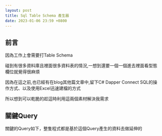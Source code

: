 ```yaml
---
layout: post
title: Sql Table Schema 產生器
date: 2023-01-06 23:59 +0800
---
```


## 前言
<p>因為工作上會需要打Table Schema </p>
<p>碰到有很多資料庫且裡面很多資料表的情況,一想到還要一個一個進去裡面看型態欄位就覺得很麻煩</p>
<p>因為在這之前,也已經有在blog其他篇文章中,留下C# Dapper Connect SQL的操作方式、以及使用Excel迅速建檔的方式</p>
<p>所以想到可以乾脆的趁這時利用這兩個素材解決我需求</p>

## 關鍵Query

關鍵的Query如下，整隻程式都是基於這個Query產生的資料去做延伸的
 <script  type='text/javascript' src=''>

     with main as
    (
    SELECT
    c.name 'Column Name',
    t.Name 'Column Type',
    c.max_length 'Max Length',
    case
    when c.is_nullable = 0 then 'Not Null'
    when c.is_nullable = 1 then 'Is Null'
    End as 'IsNull',
    ISNULL(i.is_primary_key, 0) 'IsPrimaryKey',
    c.object_id 'object_id'
    FROM
    sys.columns c
    INNER JOIN
    sys.types t ON c.user_type_id = t.user_type_id
    LEFT OUTER JOIN
    sys.index_columns ic ON ic.object_id = c.object_id AND ic.column_id = c.column_id
    LEFT OUTER JOIN
    sys.indexes i ON ic.object_id = i.object_id AND ic.index_id = i.index_id
    )
    SELECT
    s.name AS SchemaName,
    t.name AS TableName,
    main.[Column Name] as N'ColumnName',
    main.[Column Type] as N'ColumnType',
    main.[Max Length] as N'MaxLength',
    main.[IsNull],
    main.[IsPrimaryKey],
    sys.extended_properties.value as N'ColumnDescription'
    FROM sys.tables t
    INNER JOIN sys.schemas s
    ON t.schema_id = s.schema_id
    left join main on main.object_id = OBJECT_ID(t.name　)
    left join sys.extended_properties on sys.extended_properties.major_id = main.object_id and sys.extended_properties.minor_id = columnproperty(main.object_id, main.[Column Name], 'ColumnId') and sys.extended_properties.name = 'MS_Description'

## 操作介紹



### 執行畫面
![Desktop View](/assets/img/2023-01-06-side-project-autoexporttableschema/1.png){: width="600" height="500" }
### 基本輸入
<p>選擇「基本輸入」</p>
![Desktop View](/assets/img/2023-01-06-side-project-autoexporttableschema/2.png){: width="600" height="500" }
<p>「基本輸入」所對應的資料</p>
![Desktop View](/assets/img/2023-01-06-side-project-autoexporttableschema/3.png){: width="600" height="500" }
<p>匯出</p>
![Desktop View](/assets/img/2023-01-06-side-project-autoexporttableschema/4.png){: width="600" height="500" }
<p>最終結果</p>
![Desktop View](/assets/img/2023-01-06-side-project-autoexporttableschema/5.png){: width="600" height="500" }

### 輸入ConnectString
![Desktop View](/assets/img/2023-01-06-side-project-autoexporttableschema/7.png){: width="600" height="500" }
<p>匯出結果同上</p>
### 匯入範本
<p>先下載範本</p>
![Desktop View](/assets/img/2023-01-06-side-project-autoexporttableschema/8.png){: width="600" height="500" }
![Desktop View](/assets/img/2023-01-06-side-project-autoexporttableschema/11.png){: width="600" height="500" }
![Desktop View](/assets/img/2023-01-06-side-project-autoexporttableschema/9.png){: width="600" height="500" }
![Desktop View](/assets/img/2023-01-06-side-project-autoexporttableschema/10.png){: width="600" height="500" }
![Desktop View](/assets/img/2023-01-06-side-project-autoexporttableschema/12.png){: width="600" height="500" }
![Desktop View](/assets/img/2023-01-06-side-project-autoexporttableschema/13.png){: width="600" height="500" }
<p>匯出結果同上</p>
## 操作影片

<iframe width="560" height="315" src="https://www.youtube.com/embed/COedXyWRpZc" title="YouTube video player" frameborder="0" allow="accelerometer; autoplay; clipboard-write; encrypted-media; gyroscope; picture-in-picture; web-share" allowfullscreen></iframe>

## 執行檔下載點(Google Drive)
<p>備註:執行檔自行斟酌下載,又或者從GitHub Code Review之後再自行使用</p>
[https://drive.google.com/drive/folders/1QwKbm9ftEL8F12Y-m0e5Y9uatimTam_p?usp=share_link](https://drive.google.com/drive/folders/1QwKbm9ftEL8F12Y-m0e5Y9uatimTam_p?usp=share_link)
## GitHub
[https://github.com/digamana/AutoExportTableSchemaRepo.git](https://github.com/digamana/AutoExportTableSchemaRepo.git)
